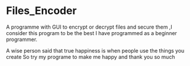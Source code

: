 # Files_Encoder
A programme with GUI to encrypt or decrypt files and secure them
,I consider this program to be the best I have programmed as a beginner programmer.

A wise person said that true happiness is when people use the things you create
So try my programe to make me happy and thank you so much

